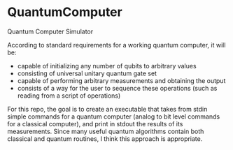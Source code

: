 # QuantumComputer
Quantum Computer Simulator

According to standard requirements for a working quantum computer, it will be:

* capable of initializing any number of qubits to arbitrary values
* consisting of universal unitary quantum gate set
* capable of performing arbitrary measurements and obtaining the output
* consists of a way for the user to sequence these operations (such as reading from a script of operations)

For this repo, the goal is to create an executable that takes from stdin simple commands for a quantum computer (analog to bit level commands for a classical computer), and print in stdout the results of its measurements. Since many useful quantum algorithms contain both classical and quantum routines, I think this approach is appropriate.